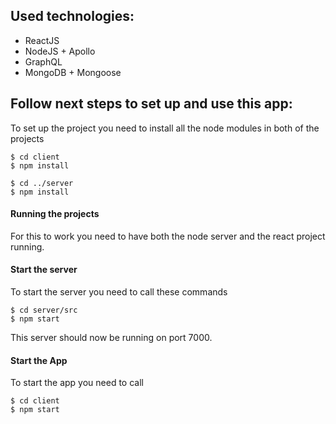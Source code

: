 ## Used technologies:
- ReactJS
- NodeJS + Apollo
- GraphQL
- MongoDB + Mongoose
## Follow next steps to set up and use this app: 
To set up the project you need to install all the node modules in both of the projects
```
$ cd client
$ npm install
```
```
$ cd ../server
$ npm install
```
#### Running the projects
For this to work you need to have both the node server and the react project running.

#### Start the server
To start the server you need to call these commands
```
$ cd server/src
$ npm start
```
This server should now be running on port 7000. 
#### Start the App
To start the app you need to call
```
$ cd client
$ npm start
```
